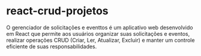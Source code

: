 # react-crud-projetos
O gerenciador de solicitações e eventtos é um aplicativo web desenvolvido em React que permite aos usuários organizar suas solicitações e eventos, realizar operações CRUD (Criar, Ler, Atualizar, Excluir) e manter um controle eficiente de suas responsabilidades.
